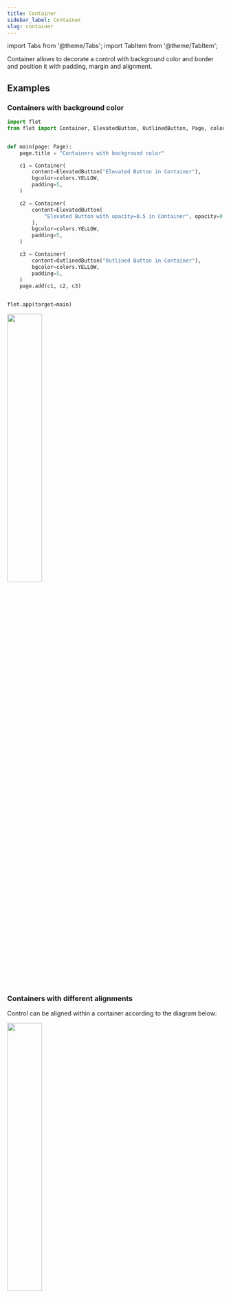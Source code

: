 ```yaml
---
title: Container
sidebar_label: Container
slug: container
---
```


import Tabs from '@theme/Tabs';
import TabItem from '@theme/TabItem';

Container allows to decorate a control with background color and border and position it with padding, margin and alignment. 

## Examples

### Containers with background color

<Tabs groupId="language">
  <TabItem value="python" label="Python" default>

```python
import flet
from flet import Container, ElevatedButton, OutlinedButton, Page, colors


def main(page: Page):
    page.title = "Containers with background color"

    c1 = Container(
        content=ElevatedButton("Elevated Button in Container"),
        bgcolor=colors.YELLOW,
        padding=5,
    )

    c2 = Container(
        content=ElevatedButton(
            "Elevated Button with opacity=0.5 in Container", opacity=0.5
        ),
        bgcolor=colors.YELLOW,
        padding=5,
    )

    c3 = Container(
        content=OutlinedButton("Outlined Button in Container"),
        bgcolor=colors.YELLOW,
        padding=5,
    )
    page.add(c1, c2, c3)


flet.app(target=main)
```
  </TabItem>
</Tabs>

<img src="/img/docs/controls/container/containers-background-color.png" width="40%" />

### Containers with different alignments

Control can be aligned within a container according to the diagram below:

<img src="/img/docs/controls/container/container-alignments-diagram.png" width="40%" />

<Tabs groupId="language">
  <TabItem value="python" label="Python" default>

```python
import flet
from flet import Container, ElevatedButton, Page, Row, alignment, colors


def main(page: Page):
    page.title = "Containers with different alignments"

    c1 = Container(
        content=ElevatedButton("Center"),
        bgcolor=colors.AMBER,
        padding=15,
        alignment=alignment.center,
        width=150,
        height=150,
    )

    c2 = Container(
        content=ElevatedButton("Top left"),
        bgcolor=colors.AMBER,
        padding=15,
        alignment=alignment.top_left,
        width=150,
        height=150,
    )

    c3 = Container(
        content=ElevatedButton("-0.5, -0.5"),
        bgcolor=colors.AMBER,
        padding=15,
        alignment=alignment.Alignment(-0.5, -0.5),
        width=150,
        height=150,
    )

    r = Row([c1, c2, c3])
    page.add(r)


flet.app(target=main)
```
  </TabItem>
</Tabs>

<img src="/img/docs/controls/container/containers-alignments.png" width="60%" />

## Properties

### `content`

A child Control contained by the container.

### `padding`

Empty space to inscribe inside a container decoration (background, border). The child control is placed inside this padding.

Padding is an instance of `padding.Padding` class with properties set padding for all sides of the rectangle: `left`, `top`, `right`, `bottom`. An instance of `padding.Padding` can be created via constructor with values for specific sides or created with helper methods:

* `padding.all(value: float)`
* `padding.symmetric(vertical, horizontal)`
* `padding.only(left, top, right, bottom)`

For example:

```python
from flet import padding

container_1.padding = padding.all(10)
container_2.padding = padding.symmetric(horizontal=10)
```

### `margin`

Empty space to surround the decoration and child control.

Margin is an instance of `margin.Margin` class with properties set margins for all sides of the rectangle: `left`, `top`, `right`, `bottom`. An instance of `margin.Margin` can be created via constructor with values for specific sides or created with helper methods:

* `margin.all(value)`
* `margin.symmetric(vertical, horizontal)`
* `margin.only(left, top, right, bottom)`

For example:

```python
from flet import margin

container_1.margin = margin.only(top=10)
container_2.margin = margin.symmetric(vertical=10)
```

### `alignment`

Align the child control within the container.

Alignment is an instance of `alignment.Alignment` class object with `x` and `y` properties representing the distance from the center of a rectangle. `x=0`, `y=0` represents the center of the rectangle. `x=-1`, `y=-1` represents the top left of the rectangle, `x=1.0`, `y=1.0` represents the bottom right of the rectangle. There are pre-defined alignment constants in `flet.alignment` module: `topLeft`, `topCenter`, `topRight`, `centerLeft`, `center`, `centerRight`, `bottomLeft`, `bottomCenter`, `bottomRight`.

For example:

```python
from flet import alignment

container_1.alignment = alignment.bottom_right
container_2.alignment = alignment.Alignment(-0.5, -0.5)
```

### `bgcolor`

Background color of the container.

A color value could be a hex value in `#ARGB` format (e.g. `#FFCC0000`), `#RGB` format (e.g. `#CC0000`) or a named color from `flet.colors` module.

### `border`

A border to draw above the background color.

Each side of the container border is described by an instance of `border.BorderSide` class with two properties: `width` (number) and `color` (string). The value of `border` property is an instance of `border.Border` class describing all 4 sides of the rectangle. Helper methods available to set border styles:

* `border.all(width, color)`
* `border.symmetric(vertical: BorderSide, horizontal: BorderSide)`
* `border.only(left: BorderSide, top: BorderSide, right: BorderSide, bottom: BorderSide)`.

For example:

```python
from flet import border, colors
container_1.border = border.all(10, colors.PINK_600)
container_1.border = border.only(bottom=border.BorderSide(1, "black"))
```

### `border_radius`

If specified, the corners of the container are rounded by this radius. Border radius is an instance of `border_radius.BorderRadius` class with 4 properties: `topLeft`, `topRight`, `bottomLeft`, `bottomRight`. The object could be created with a constructor where all corner values set separately or with helper methods:

* `border_radius.all(value)`
* `border_radius.horizontal(left: float = 0, right: float = 0)`
* `border_radius.vertical(top: float = 0, bottom: float = 0)`
* `border_radius.only(topLeft, topRight, bottomLeft, bottomRight)`

For example:

```python
from flet import border_radius
container_1.border_radius = border_radius.all(30)
```